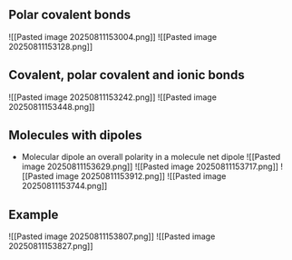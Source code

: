 ## Polar covalent bonds
![[Pasted image 20250811153004.png]]
![[Pasted image 20250811153128.png]]

## Covalent, polar covalent and ionic bonds
![[Pasted image 20250811153242.png]]
![[Pasted image 20250811153448.png]]

## Molecules with dipoles
* Molecular dipole an overall polarity in a molecule net dipole
![[Pasted image 20250811153629.png]]
![[Pasted image 20250811153717.png]]
![[Pasted image 20250811153912.png]]
![[Pasted image 20250811153744.png]]


## Example
![[Pasted image 20250811153807.png]]
![[Pasted image 20250811153827.png]]

